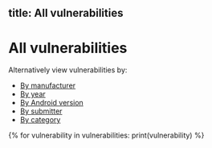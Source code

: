 
title: All vulnerabilities
---
# All vulnerabilities

Alternatively view vulnerabilities by:

* [By manufacturer](by/manufacturer)
* [By year](by/year)
* [By Android version](by/version)
* [By submitter](by/submitter)
* [By category](by/category)


{%
for vulnerability in vulnerabilities:
	print(vulnerability)
%}
